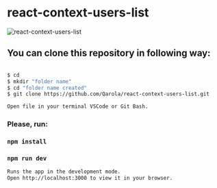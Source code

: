 # react-context-users-list

![react-context-users-list](https://user-images.githubusercontent.com/67078790/157552312-a8e67031-4b29-4b58-9016-3c356909e120.PNG)

## You can clone this repository in following way:

```sh

$ cd
$ mkdir "folder name"
$ cd "folder name created"
$ git clone https://github.com/Qarola/react-context-users-list.git

Open file in your terminal VSCode or Git Bash.

```
### Please, run:

### `npm install`

### `npm run dev`
```sh
Runs the app in the development mode.
Open http://localhost:3000 to view it in your browser. 
```
